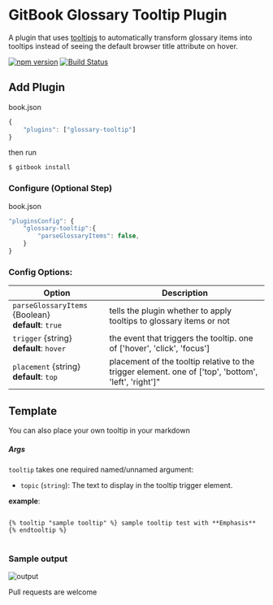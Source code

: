 GitBook Glossary Tooltip Plugin
==============

A plugin that uses [tooltipjs](https://popper.js.org/tooltip-examples.html) to automatically transform glossary items into tooltips instead of seeing the default browser title attribute on hover.

[![npm version](https://badge.fury.io/js/gitbook-plugin-glossary-tooltip.svg)](https://badge.fury.io/js/gitbook-plugin-glossary-tooltip)
[![Build Status](https://travis-ci.org/lwhiteley/gitbook-plugin-glossary-tooltip.svg?branch=master)](https://travis-ci.org/lwhiteley/gitbook-plugin-glossary-tooltip)

## Add Plugin

book.json
```js
{
    "plugins": ["glossary-tooltip"]
}
```

then run
```bash
$ gitbook install
```

### Configure (Optional Step)

book.json
```js
"pluginsConfig": {
    "glossary-tooltip":{
        "parseGlossaryItems": false,
    }
}
```

### Config Options:
| Option | Description |
| ------------- | ------------- |
| `parseGlossaryItems` {Boolean} <br> **default**: `true` | tells the plugin whether to apply tooltips to glossary items or not  |
| `trigger` {string} <br> **default**: `hover` | the event that triggers the tooltip. one of ['hover', 'click', 'focus']  |
| `placement` {string} <br> **default**: `top` | placement of the tooltip relative to the trigger element. one of ['top', 'bottom', 'left', 'right']" |


## Template

You can also place your own tooltip in your markdown

##### Args

`tooltip` takes one required named/unnamed argument: 

- `topic` (`string`): The text to display in the tooltip trigger element.

**example**:
<pre>
<code>
{% tooltip "sample tooltip" %} sample tooltip test with **Emphasis** {% endtooltip %}
</code>
</pre>

### Sample output

![output](https://i.imgur.com/Ug5MEEf.png)

Pull requests are welcome



